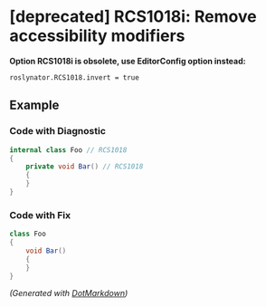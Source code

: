 # \[deprecated\] RCS1018i: Remove accessibility modifiers

**Option RCS1018i is obsolete, use EditorConfig option instead:**

```
roslynator.RCS1018.invert = true
```

## Example

### Code with Diagnostic

```csharp
internal class Foo // RCS1018
{
    private void Bar() // RCS1018
    {
    }
}
```

### Code with Fix

```csharp
class Foo
{
    void Bar()
    {
    }
}
```


*\(Generated with [DotMarkdown](http://github.com/JosefPihrt/DotMarkdown)\)*